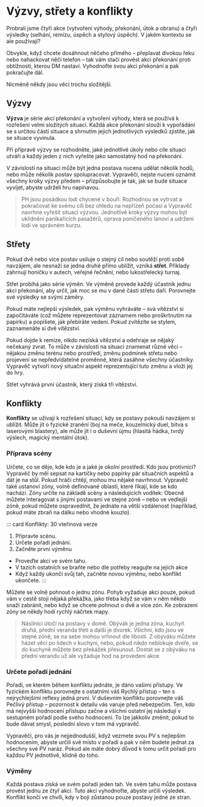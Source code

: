 # Výzvy, střety a konflikty

Probrali jsme čtyři akce (vytvoření výhody, překonání, útok a obranu) a čtyři výsledky (selhání, remízu, úspěch a stylový úspěch). V jakém kontextu se ale používají?

Obvykle, když chcete dosáhnout něčeho přímého – přeplavat divokou řeku nebo nahackovat něčí telefon – tak vám stačí provést akci překonání proti obtížnosti, kterou DM nastaví. Vyhodnoťte svou akci překonání a pak pokračujte dál.

Nicméně někdy jsou věci trochu složitější. 


## Výzvy

**Výzva** je série akcí překonání a vytvoření výhody, která se používá k rozřešení velmi složitých situací. Každá akce překonání slouží k vypořádání se s určitou částí situace a shrnutím jejich jednotlivých výsledků zjistíte, jak se situace vyvinula. 

Při přípravě výzvy se rozhodněte, jaké jednotlivé úkoly nebo cíle situaci utváří a každý jeden z nich vyřešte jako samostatný hod na překonání.

V závislosti na situaci může být jedna postava nucena udělat několik hodů, nebo může několik postav spolupracovat. Vypravěči, nejste nuceni oznámit všechny kroky výzvy předem – přizpůsobujte je tak, jak se bude situace vyvíjet, abyste udrželi hru napínavou. 

> PH jsou posádkou lodi chycené v bouři. Rozhodnou se vytrvat a pokračovat ke svému cíli bez ohledu na nepřízeň počasí a Vypravěč navrhne vyřešit situaci výzvou. Jednotlivé kroky výzvy mohou být uklidnění panikařících pasažérů, oprava poničeného lanoví a udržení lodi ve správném kurzu.


## Střety

Pokud dvě nebo více postav usiluje o stejný cíl nebo soutěží proti sobě navzájem, ale nesnaží se jedna druhé přímo ublížit, vzniká **střet**. Příklady zahrnují honičku v autech, veřejné řečnění, nebo lukostřelecký turnaj. 

Střet probíhá jako série výměn. Ve výměně provede každý účastník jednu akci překonání, aby určil, jak moc se mu v dané části střetu daří. Porovnejte své výsledky se svými záměry.

Pokud máte nejlepší výsledek, pak výměnu vyhráváte – svá vítězství si započítáváte (což můžete reprezentovat záznamem nebo proškrtnutím na papírku) a popíšete, jak přebíráte vedení. Pokud zvítězíte se stylem, zaznamenáte si dvě vítězství.

Pokud dojde k remíze, nikdo nezíská vítězství a odehraje se nějaký nečekaný zvrat. To může v závislosti na situaci znamenat různé věci – nějakou změnu terénu nebo prostředí, změnu podmínek střetu nebo projevení se nepředvídatelné proměnné, která zasáhne všechny účastníky. Vypravěč vytvoří nový situační aspekt reprezentující tuto změnu a vloží jej do hry.

Střet vyhrává první účastník, který získá tři vítězství.


## Konflikty

**Konflikty** se užívají k rozřešení situací, kdy se postavy pokouší navzájem si ublížit. Může jít o fyzické zranění (boj na meče, kouzelnický duel, bitva s laserovými blastery), ale může jít i o duševní újmu (hlasitá hádka, tvrdý výslech, magický mentální útok).

### Příprava scény

Určete, co se děje, kde kdo je a jaké je okolní prostředí. Kdo jsou protivníci? Vypravěč by měl sepsat na kartičky nebo papírky pár situačních aspektů a dát je na stůl. Pokud hráči chtějí, mohou mu nějaké navrhnout.
Vypravěč také ustanoví zóny, volně definované oblasti, které říkají, kde se kdo nachází. Zóny určíte na základě scény a následujících vodítek:
Obecně můžete interagovat s jinými postavami ve stejné zóně – nebo ve vedlejší zóně, pokud můžete ospravedlnit, že jednáte na větší vzdálenost (například, pokud máte zbraň na dálku nebo vhodné kouzlo).


::: card Konflikty: 30 vteřinová verze

1. Připravte scénu.
2. Určete pořadí jednání.
3. Začněte první výměnu
  * Proveďte akci ve svém tahu.
  * V tazích ostatních se braňte nebo dle potřeby reagujte na jejich akce
  * Když každý ukončí svůj tah, začněte novou výměnu, nebo konflikt ukončete.
:::


Můžete se volně pohnout o jednu zónu. Pohyb vyžaduje akci pouze, pokud vám v cestě stojí nějaká překážka, jako třeba když se vám v něm někdo snaží zabránit, nebo když se chcete pohnout o dvě a více zón. Ke zobrazení zóny se někdy hodí rychlý náčrtek mapy.

> Násilníci útočí na postavy v domě. Obývák je jedna zóna, kuchyň druhá, přední veranda třetí a další je dvorek. Všichni, kdo jsou ve stejné zóně, se na sebe mohou vrhnout dle libosti. Z obýváku můžete házet věci po lidech v kuchyni, nebo, pokud nikdo neblokuje dveře, se do kuchyně můžete bez překážek přesunout. Dostat se z obýváku na přední verandu už ale vyžaduje hod na provedení akce.


### Určete pořadí jednání

Pořadí, ve kterém během konfliktu jednáte, je dáno vašimi přístupy. Ve fyzickém konfliktu porovnejte s ostatními váš Rychlý přístup – ten s nejrychlejšími reflexy jedná první. V duševním konfliktu porovnejte váš Pečlivý přístup – pozornost k detailu vás varuje před nebezpečím. Ten, kdo má nejvyšší hodnocení přístupu začne a všichni ostatní jej následují v sestupném pořadí podle svého hodnocení. To lze jakkoliv změnit, pokud to bude dávat smysl, poslední slovo v tom má vypravěč.

Vypravěči, pro vás je nejjednodušší, když vezmete svou PV s nejlepším hodnocením, abyste určili své místo v pořadí a pak v něm budete jednat za všechny své PV naráz. Pokud ale máte dobrý důvod k tomu určit pořadí pro každou PV jednotlivě, klidně do toho.

### Výměny

Každá postava získá ve svém pořadí jeden tah. Ve svém tahu může postava provést jednu ze čtyř akcí. Tuto akci vyhodnoťte, abyste určili výsledek. Konflikt končí ve chvíli, kdy v boji zůstanou pouze postavy jedné ze stran.
